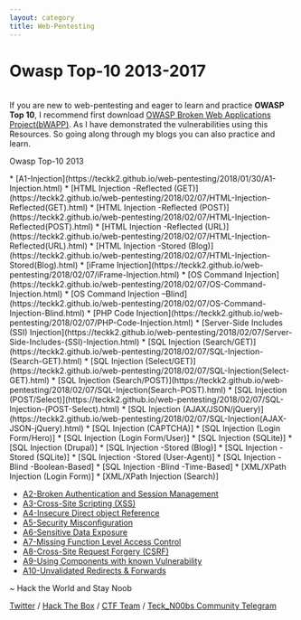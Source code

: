 ```yaml
---
layout: category
title: Web-Pentesting
---
```

<h1 Class="message">
  Owasp Top-10 2013-2017
</h1>

<br>If you are new to web-pentesting and eager to learn and practice **OWASP Top 10**, I recommend first download [OWASP Broken Web Applications Project(bWAPP)](https://www.vulnhub.com/entry/bwapp-bee-box-v16,53/). As I have demonstrated the vulnerabilities using this Resources. So going along through my blogs you can also practice and learn.
<p Class="message">
  Owasp Top-10 2013
</p>
* [A1-Injection](https://teckk2.github.io/web-pentesting/2018/01/30/A1-Injection.html) 
  * [HTML Injection -Reflected (GET)](https://teckk2.github.io/web-pentesting/2018/02/07/HTML-Injection-Reflected(GET).html)
  * [HTML Injection -Reflected (POST)](https://teckk2.github.io/web-pentesting/2018/02/07/HTML-Injection-Reflected(POST).html)
  * [HTML Injection -Reflected (URL)](https://teckk2.github.io/web-pentesting/2018/02/07/HTML-Injection-Reflected(URL).html)
  * [HTML Injection -Stored (Blog)](https://teckk2.github.io/web-pentesting/2018/02/07/HTML-Injection-Stored(Blog).html)
  * [iFrame Injection](https://teckk2.github.io/web-pentesting/2018/02/07/iFrame-Injection.html)
  * [OS Command Injection](https://teckk2.github.io/web-pentesting/2018/02/07/OS-Command-Injection.html)
  * [OS Command Injection –Blind](https://teckk2.github.io/web-pentesting/2018/02/07/OS-Command-Injection-Blind.html)
  * [PHP Code Injection](https://teckk2.github.io/web-pentesting/2018/02/07/PHP-Code-Injection.html)
  * [Server-Side Includes (SSI) Injection](https://teckk2.github.io/web-pentesting/2018/02/07/Server-Side-Includes-(SSI)-Injection.html)
  * [SQL Injection (Search/GET)](https://teckk2.github.io/web-pentesting/2018/02/07/SQL-Injection-(Search-GET).html)
  * [SQL Injection (Select/GET)](https://teckk2.github.io/web-pentesting/2018/02/07/SQL-Injection(Select-GET).html)
  * [SQL Injection (Search/POST)](https://teckk2.github.io/web-pentesting/2018/02/07/SQL-Injection(Search-POST).html)
  * [SQL Injection (POST/Select)](https://teckk2.github.io/web-pentesting/2018/02/07/SQL-Injection-(POST-Select).html)
  * [SQL Injection (AJAX/JSON/jQuery)](https://teckk2.github.io/web-pentesting/2018/02/07/SQL-Injection(AJAX-JSON-jQuery).html)
  * [SQL Injection (CAPTCHA)]
  * [SQL Injection (Login Form/Hero)]
  * [SQL Injection (Login Form/User)]
  * [SQL Injection (SQLite)]
  * [SQL Injection (Drupal)]
  * [SQL Injection -Stored (Blog)]
  * [SQL Injection -Stored (SQLite)]
  * [SQL Injection -Stored (User-Agent)]
  * [SQL Injection -Blind -Boolean-Based]
  * [SQL Injection -Blind -Time-Based]
  * [XML/XPath Injection (Login Form)]
  * [XML/XPath Injection (Search)]


* [A2-Broken Authentication and Session Management](https://teckk2.github.io/web-pentesting/2018/01/30/A2-Broken-Authentication-and-Session-Management.html) 
* [A3-Cross-Site Scripting (XSS)](https://teckk2.github.io/web-pentesting/2018/01/30/A3-cross-site-scripting-(XSS).html)
* [A4-Insecure Direct object Reference](https://teckk2.github.io/web-pentesting/2018/01/30/A4-Insecure-Direct-object-Reference.html)
* [A5-Security Misconfiguration](https://teckk2.github.io/web-pentesting/2018/01/30/A5-Security-Misconfiguration.html)
* [A6-Sensitive Data Exposure](https://teckk2.github.io/web-pentesting/2018/01/30/A6-Sensitive-Data-Exposure.html)
* [A7-Missing Function Level Access Control](https://teckk2.github.io/web-pentesting/2018/01/30/A7-Missing-Function-Level-Access-Control.html)
* [A8-Cross-Site Request Forgery (CSRF)](https://teckk2.github.io/web-pentesting/2018/01/30/A8-Cross-Site-Request-Forgery-(CSRF).html)
* [A9-Using Components with known Vulnerability](https://teckk2.github.io/web-pentesting/2018/01/30/A9-Using-Components-with-known-Vulnerability.html)
* [A10-Unvalidated Redirects & Forwards](https://teckk2.github.io/web-pentesting/2018/01/30/A10-Unvalidated-Redirects-&-Forwards.html)

<p class="message">
  ~ Hack the World and Stay Noob
</p>

[Twitter](https://twitter.com/Teck__K2) / [Hack The Box](https://www.hackthebox.eu/profile/966) / [CTF Team](https://ctftime.org/team/20102) /
[Teck_N00bs Community Telegram](https://t.me/Teck_N00bs)

<script src="https://www.hackthebox.eu/badge/966"> </script>
